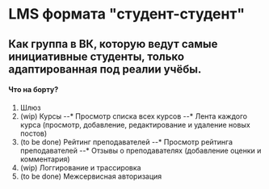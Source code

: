 # LMS формата "студент-студент"
## Как группа в ВК, которую ведут самые инициативные студенты, только адаптированная под реалии учёбы.

#### Что на борту?
1. Шлюз
2. (wip) Курсы
--* Просмотр списка всех курсов
--* Лента каждого курса (просмотр, добавление, редактирование и удаление новых постов)
3. (to be done) Рейтинг преподавателей
--* Просмотр рейтинга преподавателей
--* Отзывы о преподавателях (добавление оценки и комментария)
4. (wip) Логгирование и трассировка
5. (to be done) Межсервисная авторизация